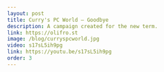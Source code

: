 ```yaml
---
layout: post
title: Curry's PC World – Goodbye
description: A campaign created for the new term.
link: https://olifro.st
image: /blog/curryspcworld.jpg
video: s17sL5ih9pg
link: https://youtu.be/s17sL5ih9pg
order: 3
---
```

